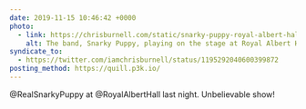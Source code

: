 ```yaml
---
date: 2019-11-15 10:46:42 +0000
photo:
  - link: https://chrisburnell.com/static/snarky-puppy-royal-albert-hall.jpg
    alt: The band, Snarky Puppy, playing on the stage at Royal Albert Hall.
syndicate_to:
  - https://twitter.com/iamchrisburnell/status/1195292040600399872
posting_method: https://quill.p3k.io/
---
```


@RealSnarkyPuppy at @RoyalAlbertHall last night. Unbelievable show!
